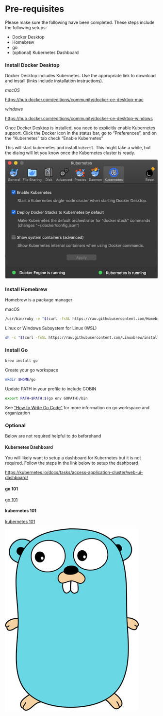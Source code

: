 # Pre-requisites 

Please make sure the following have been completed. These steps include the 
following setups:
- Docker Desktop
- Homebrew
- go
- (optional) Kubernetes Dashboard


### Install Docker Desktop

Docker Desktop includes Kubernetes. Use the appropriate link to download and install (links include installation instructions).

*macOS*

https://hub.docker.com/editions/community/docker-ce-desktop-mac

*windows*

https://hub.docker.com/editions/community/docker-ce-desktop-windows

Once Docker Desktop is installed, you need to explicitly enable Kubernetes support. Click the Docker icon in the status 
bar, go to “Preferences”, and on the “Kubernetes” tab check “Enable Kubernetes”

This will start kubernetes and install `kubectl`.  This might take a while, but the dialog will let you know once the 
Kubernetes cluster is ready.


![Kubernetes Running](screens/docker-desktop-k8s-running.png)
 
### Install Homebrew 
Homebrew is a package manager

macOS
```bash
/usr/bin/ruby -e "$(curl -fsSL https://raw.githubusercontent.com/Homebrew/install/master/install)"
```

Linux or Windows Subsystem for Linux (WSL)
```bash
sh -c "$(curl -fsSL https://raw.githubusercontent.com/Linuxbrew/install/master/install.sh)"
```

### Install Go

```bash
brew install go
```

Create your go workspace

```bash
mkdir $HOME/go
``` 

Update PATH in your profile to include GOBIN
```bash
export PATH=$PATH:$(go env GOPATH)/bin
```

See ["How to Write Go Code"](https://golang.org/doc/code.html) for more information on go workspace and organization


### Optional

Below are not required helpful to do beforehand

#### Kubernetes Dashboard

You will likely want to setup a dashboard for Kubernetes but it is not required. Follow the steps in the link below to setup the dashboard

https://kubernetes.io/docs/tasks/access-application-cluster/web-ui-dashboard/


#### go 101

[go 101](go-101.md)

#### kubernetes 101

[kubernetes 101](k8s-101.md)


![gopher](images/gopher.png)